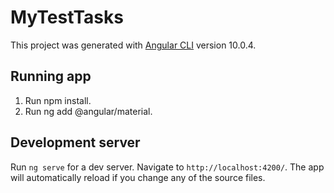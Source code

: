 # MyTestTasks


This project was generated with [Angular CLI](https://github.com/angular/angular-cli) version 10.0.4.


## Running app

1. Run npm install.
2. Run ng add @angular/material.

## Development server

Run `ng serve` for a dev server. Navigate to `http://localhost:4200/`. The app will automatically reload if you change any of the source files.
